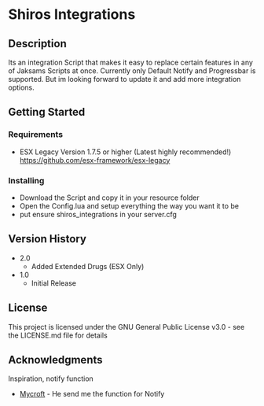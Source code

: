 # Shiros Integrations

## Description

Its an integration Script that makes it easy to replace certain features
in any of Jaksams Scripts at once. Currently only Default Notify and Progressbar 
is supported. But im looking forward to update it and add more integration options.


## Getting Started

### Requirements

* ESX Legacy Version 1.7.5 or higher (Latest highly recommended!)
https://github.com/esx-framework/esx-legacy


### Installing

* Download the Script and copy it in your resource folder
* Open the Config.lua and setup everything the way you want it to be
* put ensure shiros_integrations in your server.cfg

## Version History
* 2.0
    * Added Extended Drugs (ESX Only)
* 1.0
    * Initial Release

## License

This project is licensed under the GNU General Public License v3.0 - see the LICENSE.md file for details

## Acknowledgments

Inspiration, notify function
* [Mycroft](https://github.com/Mycroft-Studios) - He send me the function for Notify

